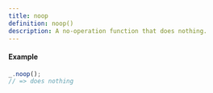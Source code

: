 ```yaml
---
title: noop
definition: noop()
description: A no-operation function that does nothing.
---
```


#### Example


```ts
_.noop();
// => does nothing
```